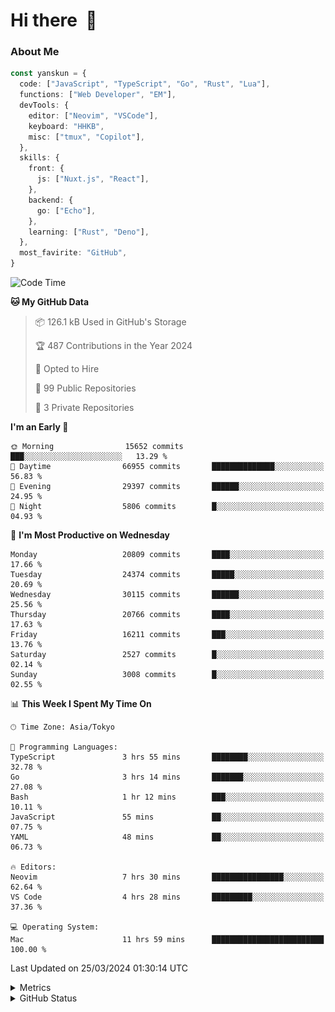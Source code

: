 # Hi there&nbsp; :wave:

### About Me

```ts
const yanskun = {
  code: ["JavaScript", "TypeScript", "Go", "Rust", "Lua"],
  functions: ["Web Developer", "EM"],
  devTools: {
    editor: ["Neovim", "VSCode"],
    keyboard: "HHKB",
    misc: ["tmux", "Copilot"],
  },
  skills: {
    front: {
      js: ["Nuxt.js", "React"],
    },
    backend: {
      go: ["Echo"],
    },
    learning: ["Rust", "Deno"],
  },
  most_favirite: "GitHub",
}
```

<!--START_SECTION:waka-->
![Code Time](http://img.shields.io/badge/Code%20Time-755%20hrs%2035%20mins-blue)

**🐱 My GitHub Data** 

> 📦 126.1 kB Used in GitHub's Storage 
 > 
> 🏆 487 Contributions in the Year 2024
 > 
> 💼 Opted to Hire
 > 
> 📜 99 Public Repositories 
 > 
> 🔑 3 Private Repositories 
 > 
**I'm an Early 🐤** 

```text
🌞 Morning                15652 commits       ███░░░░░░░░░░░░░░░░░░░░░░   13.29 % 
🌆 Daytime                66955 commits       ██████████████░░░░░░░░░░░   56.83 % 
🌃 Evening                29397 commits       ██████░░░░░░░░░░░░░░░░░░░   24.95 % 
🌙 Night                  5806 commits        █░░░░░░░░░░░░░░░░░░░░░░░░   04.93 % 
```
📅 **I'm Most Productive on Wednesday** 

```text
Monday                   20809 commits       ████░░░░░░░░░░░░░░░░░░░░░   17.66 % 
Tuesday                  24374 commits       █████░░░░░░░░░░░░░░░░░░░░   20.69 % 
Wednesday                30115 commits       ██████░░░░░░░░░░░░░░░░░░░   25.56 % 
Thursday                 20766 commits       ████░░░░░░░░░░░░░░░░░░░░░   17.63 % 
Friday                   16211 commits       ███░░░░░░░░░░░░░░░░░░░░░░   13.76 % 
Saturday                 2527 commits        █░░░░░░░░░░░░░░░░░░░░░░░░   02.14 % 
Sunday                   3008 commits        █░░░░░░░░░░░░░░░░░░░░░░░░   02.55 % 
```


📊 **This Week I Spent My Time On** 

```text
🕑︎ Time Zone: Asia/Tokyo

💬 Programming Languages: 
TypeScript               3 hrs 55 mins       ████████░░░░░░░░░░░░░░░░░   32.78 % 
Go                       3 hrs 14 mins       ███████░░░░░░░░░░░░░░░░░░   27.08 % 
Bash                     1 hr 12 mins        ███░░░░░░░░░░░░░░░░░░░░░░   10.11 % 
JavaScript               55 mins             ██░░░░░░░░░░░░░░░░░░░░░░░   07.75 % 
YAML                     48 mins             ██░░░░░░░░░░░░░░░░░░░░░░░   06.73 % 

🔥 Editors: 
Neovim                   7 hrs 30 mins       ████████████████░░░░░░░░░   62.64 % 
VS Code                  4 hrs 28 mins       █████████░░░░░░░░░░░░░░░░   37.36 % 

💻 Operating System: 
Mac                      11 hrs 59 mins      █████████████████████████   100.00 % 
```


 Last Updated on 25/03/2024 01:30:14 UTC
<!--END_SECTION:waka-->

<details>
  <summary>Metrics</summary>
  <img src="https://github.com/yanskun/yanskun/blob/main/github-metrics.svg" alt="Metrics">
</details>

<details>
  <summary>GitHub Status</summary>
  <picture>
    <source media="(prefers-color-scheme: dark)" srcset="https://raw.githubusercontent.com/yanskun/yanskun/master/profile-summary-card-output/nord_dark/0-profile-details.svg">
   <img src="https://raw.githubusercontent.com/yanskun/yanskun/master/profile-summary-card-output/default/0-profile-details.svg">
  </picture>
  <br>
  <picture>
    <source media="(prefers-color-scheme: dark)" srcset="https://raw.githubusercontent.com/yanskun/yanskun/master/profile-summary-card-output/nord_dark/1-repos-per-language.svg">
   <img src="https://raw.githubusercontent.com/yanskun/yanskun/master/profile-summary-card-output/default/1-repos-per-language.svg">
  </picture>
  <picture>
    <source media="(prefers-color-scheme: dark)" srcset="https://raw.githubusercontent.com/yanskun/yanskun/master/profile-summary-card-output/nord_dark/2-most-commit-language.svg">
   <img src="https://raw.githubusercontent.com/yanskun/yanskun/master/profile-summary-card-output/default/2-most-commit-language.svg">
  </picture>
  <br>
  <picture>
    <source media="(prefers-color-scheme: dark)" srcset="https://raw.githubusercontent.com/yanskun/yanskun/master/profile-summary-card-output/nord_dark/3-stats.svg">
   <img src="https://raw.githubusercontent.com/yanskun/yanskun/master/profile-summary-card-output/default/3-stats.svg">
  </picture>
  <picture>
    <source media="(prefers-color-scheme: dark)" srcset="https://raw.githubusercontent.com/yanskun/yanskun/master/profile-summary-card-output/nord_dark/4-productive-time.svg">
   <img src="https://raw.githubusercontent.com/yanskun/yanskun/master/profile-summary-card-output/default/4-productive-time.svg">
  </picture>
</details>
